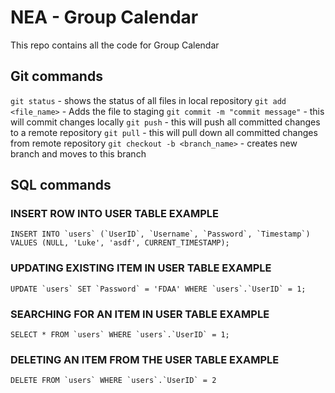# NEA - Group Calendar

This repo contains all the code for Group Calendar

## Git commands

`git status` - shows the status of all files in local repository
`git add <file_name>` - Adds the file to staging
`git commit -m "commit message"` - this will commit changes locally
`git push` - this will push all committed changes to a remote repository
`git pull` - this will pull down all committed changes from remote repository
`git checkout -b <branch_name>` - creates new branch and moves to this branch


## SQL commands

### INSERT ROW INTO USER TABLE EXAMPLE

```INSERT INTO `users` (`UserID`, `Username`, `Password`, `Timestamp`) VALUES (NULL, 'Luke', 'asdf', CURRENT_TIMESTAMP);```

### UPDATING EXISTING ITEM IN USER TABLE EXAMPLE

```UPDATE `users` SET `Password` = 'FDAA' WHERE `users`.`UserID` = 1;```

### SEARCHING FOR AN ITEM IN USER TABLE EXAMPLE

```SELECT * FROM `users` WHERE `users`.`UserID` = 1;```

### DELETING AN ITEM FROM THE USER TABLE EXAMPLE

```DELETE FROM `users` WHERE `users`.`UserID` = 2```
